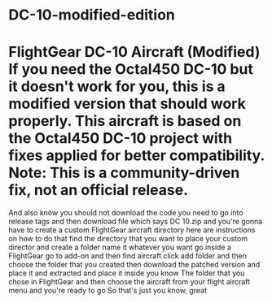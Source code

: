 # DC-10-modified-edition
# FlightGear DC-10 Aircraft (Modified)  If you need the Octal450 DC-10 but it doesn't work for you, this is a modified version that should work properly.  This aircraft is based on the Octal450 DC-10 project with fixes applied for better compatibility.  **Note:** This is a community-driven fix, not an official release.
And also know you should not download the code you need to go into release tags and then download file which says DC 10.zip and you're gonna have to create a custom FlightGear aircraft directory here are instructions on how to do that find the directory that you want to place your custom director and create a folder name it whatever you want go inside a FlightGear go to add-on and then find aircraft click add folder and then choose the folder that you created then download the patched version and place it and extracted and place it inside you know The folder that you chose in FlightGear and then choose the aircraft from your flight aircraft menu and you're ready to go
So that's just you know, great
